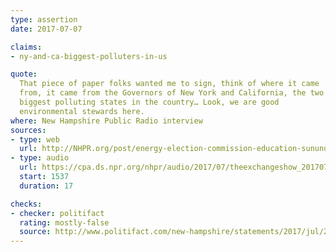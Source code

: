 ```yaml
---
type: assertion
date: 2017-07-07

claims:
- ny-and-ca-biggest-polluters-in-us

quote:
  That piece of paper folks wanted me to sign, think of where it came
  from, it came from the Governors of New York and California, the two
  biggest polluting states in the country… Look, we are good
  environmental stewards here.
where: New Hampshire Public Radio interview
sources:
- type: web
  url: http://NHPR.org/post/energy-election-commission-education-sununu-casts-himself-more-pragmatist-politician
- type: audio
  url: https://cpa.ds.npr.org/nhpr/audio/2017/07/theexchangeshow_20170710_08-59-30.mp3
  start: 1537
  duration: 17

checks:
- checker: politifact
  rating: mostly-false
  source: http://www.politifact.com/new-hampshire/statements/2017/jul/28/chris-sununu/nh-governor-calls-new-york-california-biggest-poll/
---
```

